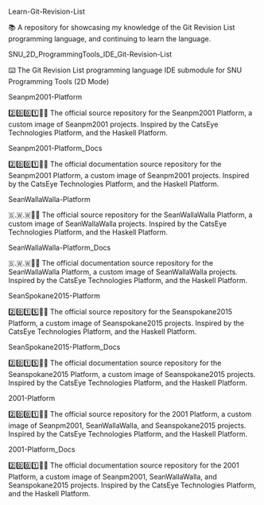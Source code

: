 
Learn-Git-Revision-List

📚️ A repository for showcasing my knowledge of the Git Revision List programming language, and continuing to learn the language. 

SNU_2D_ProgrammingTools_IDE_Git-Revision-List

⌨️ The Git Revision List programming language IDE submodule for SNU Programming Tools (2D Mode)

Seanpm2001-Platform

2️⃣️0️⃣️0️⃣️1️⃣️🌉️💾️ The official source repository for the Seanpm2001 Platform, a custom image of Seanpm2001 projects. Inspired by the CatsEye Technologies Platform, and the Haskell Platform.

Seanpm2001-Platform_Docs

2️⃣️0️⃣️0️⃣️1️⃣️🌉️📖️ The official documentation source repository for the Seanpm2001 Platform, a custom image of Seanpm2001 projects. Inspired by the CatsEye Technologies Platform, and the Haskell Platform.

SeanWallaWalla-Platform

🇸.🇼.🇼🌉️💾️ The official source repository for the SeanWallaWalla Platform, a custom image of SeanWallaWalla projects. Inspired by the CatsEye Technologies Platform, and the Haskell Platform.

SeanWallaWalla-Platform_Docs

🇸.🇼.🇼🌉️📖️ The official documentation source repository for the SeanWallaWalla Platform, a custom image of SeanWallaWalla projects. Inspired by the CatsEye Technologies Platform, and the Haskell Platform.

SeanSpokane2015-Platform

2️⃣️0️⃣️1️⃣️5️⃣️🌉️💾️ The official source repository for the Seanspokane2015 Platform, a custom image of Seanspokane2015 projects. Inspired by the CatsEye Technologies Platform, and the Haskell Platform.

SeanSpokane2015-Platform_Docs

2️⃣️0️⃣️1️⃣️5️⃣️🌉️📖️ The official documentation source repository for the Seanspokane2015 Platform, a custom image of Seanspokane2015 projects. Inspired by the CatsEye Technologies Platform, and the Haskell Platform.

2001-Platform

2️⃣️0️⃣️0️⃣️1️⃣️🌉️💾️ The official source repository for the 2001 Platform, a custom image of Seanpm2001, SeanWallaWalla, and Seanspokane2015 projects. Inspired by the CatsEye Technologies Platform, and the Haskell Platform.

2001-Platform_Docs

2️⃣️0️⃣️0️⃣️1️⃣️🌉️📖️ The official documentation source repository for the 2001 Platform, a custom image of Seanpm2001, SeanWallaWalla, and Seanspokane2015 projects. Inspired by the CatsEye Technologies Platform, and the Haskell Platform.

